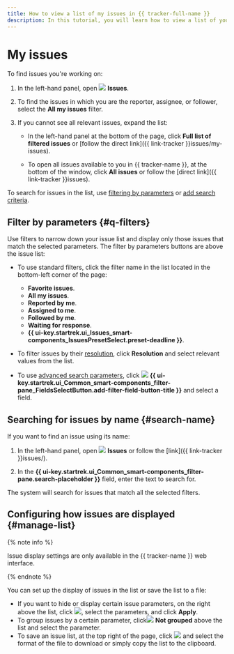 ```yaml
---
title: How to view a list of my issues in {{ tracker-full-name }}
description: In this tutorial, you will learn how to view a list of your issues.
---
```


# My issues

To find issues you're working on:

1. In the left-hand panel, open ![](../../_assets/tracker/svg/tasks.svg) **Issues**.

1. To find the issues in which you are the reporter, assignee, or follower, select the **All my issues** filter.

1. If you cannot see all relevant issues, expand the list:

   * In the left-hand panel at the bottom of the page, click **Full list of filtered issues** or [follow the direct link]({{ link-tracker }}issues/my-issues).

   * To open all issues available to you in {{ tracker-name }}, at the bottom of the window, click **All issues** or follow the [direct link]({{ link-tracker }}issues).

To search for issues in the list, use [filtering by parameters](#q-filters) or [add search criteria](default-filters.md#add-condition).

## Filter by parameters {#q-filters}

Use filters to narrow down your issue list and display only those issues that match the selected parameters. The filter by parameters buttons are above the issue list:

* To use standard filters, click the filter name in the list located in the bottom-left corner of the page:
   * **Favorite issues**.
   * **All my issues**.
   * **Reported by me**.
   * **Assigned to me**.
   * **Followed by me**.
   * **Waiting for response**.
   * **{{ ui-key.startrek.ui_Issues_smart-components_IssuesPresetSelect.preset-deadline }}**.

* To filter issues by their [resolution](../manager/create-resolution.md), click **Resolution** and select relevant values from the list.

* To use [advanced search parameters](./default-filters.md#add-condition), click ![](../../_assets/tracker/svg/add-filter.svg) **{{ ui-key.startrek.ui_Common_smart-components_filter-pane_FieldsSelectButton.add-filter-field-button-title }}** and select a field.

## Searching for issues by name {#search-name}

If you want to find an issue using its name:

1. In the left-hand panel, open ![](../../_assets/tracker/svg/tasks.svg) **Issues** or follow the [link]({{ link-tracker }}issues/).

1. In the **{{ ui-key.startrek.ui_Common_smart-components_filter-pane.search-placeholder }}** field, enter the text to search for.

The system will search for issues that match all the selected filters.

## Configuring how issues are displayed {#manage-list}

{% note info %}

Issue display settings are only available in the {{ tracker-name }} web interface.

{% endnote %}

You can set up the display of issues in the list or save the list to a file:

* If you want to hide or display certain issue parameters, on the right above the list, click ![](../../_assets/tracker/svg/settings.svg), select the parameters, and click **Apply**.
* To group issues by a certain parameter, click![](../../_assets/tracker/svg/group.svg) **Not grouped** above the list and select the parameter.
* To save an issue list, at the top right of the page, click ![](../../_assets/tracker/svg/export.svg) and select the format of the file to download or simply copy the list to the clipboard.
